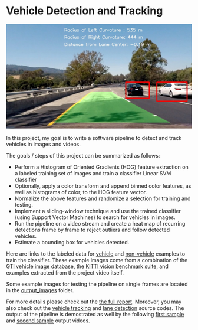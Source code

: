 # Vehicle Detection and Tracking

<img src="output_images/test4_out.jpg" width="700" alt="Combined Image" />

In this project, my goal is to write a software pipeline to detect and track vehicles in images and videos.

The goals / steps of this project can be summarized as follows:

* Perform a Histogram of Oriented Gradients (HOG) feature extraction on a labeled training set of images and train a classifier Linear SVM classifier
* Optionally, apply a color transform and append binned color features, as well as histograms of color, to the HOG feature vector. 
* Normalize the above features and randomize a selection for training and testing.
* Implement a sliding-window technique and use the trained classifier (using Support Vector Machines) to search for vehicles in images.
* Run the pipeline on a video stream and create a heat map of recurring detections frame by frame to reject outliers and follow detected vehicles.
* Estimate a bounding box for vehicles detected.

Here are links to the labeled data for [vehicle](https://s3.amazonaws.com/udacity-sdc/Vehicle_Tracking/vehicles.zip) and [non-vehicle](https://s3.amazonaws.com/udacity-sdc/Vehicle_Tracking/non-vehicles.zip) examples to train the classifier.  These example images come from a combination of the [GTI vehicle image database](http://www.gti.ssr.upm.es/data/Vehicle_database.html), the [KITTI vision benchmark suite](http://www.cvlibs.net/datasets/kitti/), and examples extracted from the project video itself.  

Some example images for testing the pipeline on single frames are located in the [output_images](https://github.com/wafarag/Vehicle-Detection-and-Tracking/tree/master/output_images) folder.  

For more details please check out the [the full report](https://github.com/wafarag/Vehicle-Detection-and-Tracking/blob/master/P5%20Vehicle%20Detection%20Project%20Report%20ver%201.0.pdf). Moreover, you may also check out the [vehicle tracking](https://github.com/wafarag/Vehicle-Detection-and-Tracking/blob/master/P5%20VehicleDetect8.py) and [lane detection](https://github.com/wafarag/Vehicle-Detection-and-Tracking/blob/master/P4_AdvLane3.py) source codes. The output of the pipeline is demostrated as well by the following [first sample](https://github.com/wafarag/Vehicle-Detection-and-Tracking/blob/master/project_video_HSV_lane.mp4) and [second sample](https://github.com/wafarag/Vehicle-Detection-and-Tracking/blob/master/project_video_LAB_lane.mp4) output videos.

